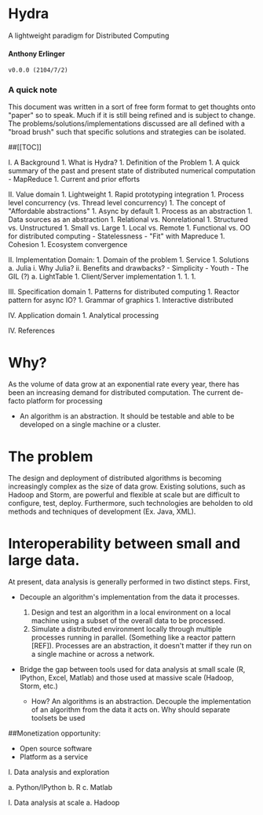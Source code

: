 # Hydra

A lightweight paradigm for Distributed Computing

#### Anthony Erlinger
```
v0.0.0 (2104/7/2)
```


### A quick note

This document was written in a sort of free form format to get
thoughts onto "paper" so to speak. Much if it is still being refined and
is subject to change. The problems/solutions/implementations discussed are all
defined with a "broad brush" such that specific solutions and strategies can be isolated.


##[[TOC]]

  I. A Background
    1. What is Hydra?
    1. Definition of the Problem
    1. A quick summary of the past and present state of distributed
       numerical computation
      - MapReduce
    1. Current and prior efforts

  II. Value domain
    1. Lightweight
    1. Rapid prototyping integration
    1. Process level concurrency (vs. Thread level concurrency)
    1. The concept of "Affordable abstractions"
      1. Async by default
      1. Process as an abstraction
      1. Data sources as an abstraction
        1. Relational vs. Nonrelational
        1. Structured vs. Unstructured
        1. Small vs. Large
        1. Local vs. Remote
    1. Functional vs. OO for distributed computing
      - Statelessness
      - "Fit" with Mapreduce
    1. Cohesion
    1. Ecosystem convergence

  II. Implementation Domain: 
    1. Domain of the problem
    1. Service 
    1. Solutions
      a. Julia
        i. Why Julia?
        ii. Benefits and drawbacks?
          - Simplicity
          - Youth
          - The GIL (?)
      a. LightTable
    1. Client/Server implementation
      1. 
    1. 
    1. 

  III. Specification domain
    1. Patterns for distributed computing
      1. Reactor pattern for async IO?
    1. Grammar of graphics
    1. Interactive distributed 
    
  IV. Application domain
    1. Analytical processing

  IV. References


# Why?

As the volume of data grow at an exponential rate every year,
there has been an increasing demand for distributed computation. The
current de-facto platform for processing 

 - An algorithm is an abstraction. It should be testable and able to be
developed on a single machine or a cluster. 


# The problem

The design and deployment of distributed algorithms is becoming
increasingly complex as the size of data grow. Existing solutions, such
as Hadoop and Storm, are powerful and flexible at scale but are
difficult to configure, test, deploy. Furthermore, such technologies are
beholden to old methods and techniques of development (Ex. Java, XML). 

# Interoperability between small and large data.

At present, data analysis is generally performed in two distinct steps.
First,   

  - Decouple an algorithm's implementation from the data it processes.
    1. Design and test an algorithm in a local environment on a local
machine using a subset of the overall data to be processed.
    2. Simulate a distributed environment locally through multiple
processes running in parallel. (Something like a reactor pattern [REF]).
Processes are an abstraction, it doesn't matter if they run on a single
machine or across a network.

  - Bridge the gap between tools used for data analysis at small scale
(R, IPython, Excel, Matlab) and those used at massive scale (Hadoop,
Storm, etc.)
    - How? An algorithms is an abstraction. Decouple the implementation
of an algorithm from the data it acts on. Why should separate toolsets
be used 

##Monetization opportunity:
  - Open source software
  - Platform as a service



   


I. Data analysis and exploration

  a. Python/IPython
  b. R
  c. Matlab

I. Data analysis at scale
  a. Hadoop

